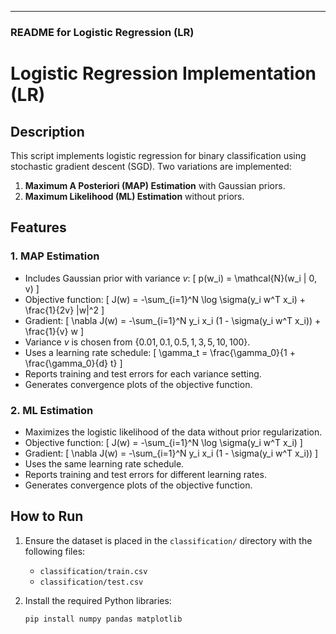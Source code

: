 ---


### README for Logistic Regression (LR)

# Logistic Regression Implementation (LR)

## Description
This script implements logistic regression for binary classification using stochastic gradient descent (SGD). Two variations are implemented:
1. **Maximum A Posteriori (MAP) Estimation** with Gaussian priors.
2. **Maximum Likelihood (ML) Estimation** without priors.

## Features
### 1. MAP Estimation
- Includes Gaussian prior with variance $v$:
  \[
  p(w_i) = \mathcal{N}(w_i | 0, v)
  \]
- Objective function:
  \[
  J(w) = -\sum_{i=1}^N \log \sigma(y_i w^T x_i) + \frac{1}{2v} \|w\|^2
  \]
- Gradient:
  \[
  \nabla J(w) = -\sum_{i=1}^N y_i x_i (1 - \sigma(y_i w^T x_i)) + \frac{1}{v} w
  \]
- Variance $v$ is chosen from $\{0.01, 0.1, 0.5, 1, 3, 5, 10, 100\}$.
- Uses a learning rate schedule:
  \[
  \gamma_t = \frac{\gamma_0}{1 + \frac{\gamma_0}{d} t}
  \]
- Reports training and test errors for each variance setting.
- Generates convergence plots of the objective function.

### 2. ML Estimation
- Maximizes the logistic likelihood of the data without prior regularization.
- Objective function:
  \[
  J(w) = -\sum_{i=1}^N \log \sigma(y_i w^T x_i)
  \]
- Gradient:
  \[
  \nabla J(w) = -\sum_{i=1}^N y_i x_i (1 - \sigma(y_i w^T x_i))
  \]
- Uses the same learning rate schedule.
- Reports training and test errors for different learning rates.
- Generates convergence plots of the objective function.

## How to Run
1. Ensure the dataset is placed in the `classification/` directory with the following files:
   - `classification/train.csv`
   - `classification/test.csv`

2. Install the required Python libraries:
   ```bash
   pip install numpy pandas matplotlib
